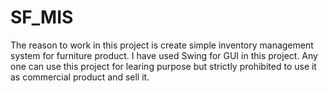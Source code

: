 # SF_MIS

The reason to work in this project is create simple inventory management system for furniture product. I have used Swing for GUI in this project. Any one can use this project for learing purpose but strictly prohibited to use it as commercial product and sell it.
